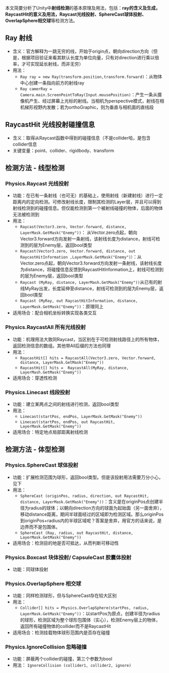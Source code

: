 本文简要分析了Unity中**射线检测**的基本原理及用法，包括：**ray的含义及生成，RaycastHit的意义及用法，Raycast光线投射、SphereCast球体投射、OverlapSphere相交球**等检测方法。

## Ray 射线
- 含义：官方解释为一跳无穷的线，开始于origin点，朝向direction方向（但是，根据项目验证来看其默认长度为单位向量，只有对direction进行乘以倍率，才可实现延长射线，而非无穷）
- 用法：
	- `Ray ray = new Ray(transform.position,transform.forward)`：从物体中心创建一条指向前方的射线ray
	- `Ray camerRay = Camera.main.ScreenPointToRay(Input.mousePosition)`：产生一条从摄像机产生、经过屏幕上光标的射线。当相机为perspective模式，射线在相机梯形视野内发散；若为orthoGraphic，则为垂直与相机面的直线段

## RaycastHit 光线投射碰撞信息
- 含义：取得从Raycast函数中得到的碰撞信息（不是collider哈，是包含collider信息
- 关键变量：point、collider、rigidbody、transform


## 检测方法 - 线型检测

### Physics.Raycast 光线投射
- 功能：在已有一条射线（也可无）的基础上，使用射线（新建射线）进行一定距离内的定向检测。可修改射线长度，限制其检测的Layer层，并且可以得到射线检测到的碰撞信息。但仅能检测到第一个被射线碰撞的物体，后面的物体无法被检测到
- 用法：
	- `Raycast(Vector3.zero, Vector.forward, distance, LayerMask.GetMask("Enemy"))`： 从Vector.zero点起，朝向Vector3.forward方向发射一条射线，该射线长度为distance，射线可检测到的层为Enemy层，返回bool类型
	- `Raycast(Vector3.zero, Vector.forward, distance, out RaycastHitInformation ,LayerMask.GetMask("Enemy")）`：从Vector.zero点起，朝向Vector3.forward方向发射一条射线，该射线长度为distance，将碰撞信息反馈到RaycastHitInformation上，射线可检测到的层为Enemy层，返回bool类型
	- `Raycast (MyRay, distance, LayerMash.GetMask("Enemy"))`从已有的射线MyRay出发，长度延伸至distance，射线可检测到的层为Enemy层，返回bool类型
	- `Raycast (MyRay, out RaycastHitInformation, distance, LayerMask.GetMask("Enemy"))`：原理同上
- 适用场合：配合相机坐标转换实现各类交互

### Physics.RaycastAll 所有光线投射
- 功能：机理用法大致同Raycast，当区别在于可检测射线路径上的所有物体，返回检测信息的数组。其他带All后缀的方法也同理
- 用法：
	- `RaycastHit[] hits = RaycastAll(Vector3.zero, Vector.forward, distance, LayerMask.GetMask("Enemy"))` 
	- `RaycastHit[] hits =  RaycastAll(MyRay, distance, LayerMash.GetMask("Enemy"))`
- 适用场合：穿透性检测


### Physics.Linecast 线段投射
- 功能：建立某两点之间的射线进行检测，返回bool类型
- 用法：
	- `Linecast(startPos, endPos, LayerMask.GetMask("Enemy"))`
	- `Linecast(startPos, endPos, out RaycastHit, LayerMask.GetMask("Enemy"))` 
- 适用场合：特定地点局部距离射线检测


## 检测方法 - 体型检测

### Physics.SphereCast 球体投射
- 功能：扩展检测范围为球形，返回bool类型。但是该投射用法需要万分小心，见下
- 用法：
	- `SphereCast (originPos, radius, direction, out RaycastHit, distance, LayerMask.GetMask("Enemy"))`：含义是在originPos点创建半径为radius的球体；以朝向direction方向的球面为起始面（另一面舍弃），移动distance距离，期间半球面经过的区域即为检测区域。那么originPos到originPos+radius内的半球区域呢？答案是舍弃，用官方的话来说，是边界而不是包围体。
	- `SphereCast (Ray, radius, out RaycastHit, distance, LayerMask.GetMask("Enemy"))`
- 适用场合：检测目的地是否可抵达，从而判断可移动性


### Physics.Boxcast 块体投射/ CapsuleCast 胶囊体投射
- 功能：同球体投射

### Physics.OverlapSphere 相交球
- 功能：同样检测球形，但与SphereCast存在较大区别
- 用法：
	- `Collider[] hits = Physics.OverlapSphere(startPos, radius, LayerMask.GetMask("Enemy"))`：以startPos为原点，创建半径为radius的球形，检测区域为整个球形包围体（实心），检测Enemy层上的物体，返回所有碰撞物体的collider而不是RaycastHit
- 适用场合：检测挂载物体球形范围内是否存在碰撞

### Physics.IgnoreCollision 忽略碰撞
- 功能：屏蔽两个collider的碰撞，第三个参数为bool
- 用法： `IgnoreCollision (collider1, collider2, ignore)`